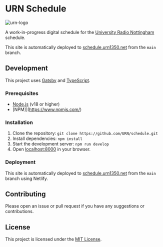 # URN Schedule

![urn-logo](https://avatars.githubusercontent.com/u/3525352?s=200&v=4)

A work-in-progress digital schedule for the [University Radio Nottingham](https://urn1350.net) schedule.

This site is automatically deployed to [schedule.urn1350.net](https://schedule.urn1350.net) from the `main` branch.

## Development

This project uses [Gatsby](https://www.gatsbyjs.com/) and [TypeScript](https://www.typescriptlang.org/).

### Prerequisites

- [Node.js](https://nodejs.org/en/) (v18 or higher)
- [NPM]](https://www.npmjs.com/)

### Installation

1. Clone the repository: `git clone https://github.com/URN/schedule.git`
2. Install dependencies: `npm install`
3. Start the development server: `npm run develop`
4. Open [localhost:8000](http://localhost:8000) in your browser.

### Deployment

This site is automatically deployed to [schedule.urn1350.net](https://schedule.urn1350.net) from the `main` branch using Netlify.

## Contributing

Please open an issue or pull request if you have any suggestions or contributions.

## License

This project is licensed under the [MIT License](LICENSE).
